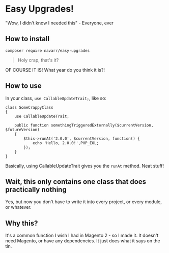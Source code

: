 # Easy Upgrades!

"Wow, I didn't know I needed this" - Everyone, ever

## How to install

    composer require navarr/easy-upgrades
    
> Holy crap, that's it?

OF COURSE IT IS!  What year do you think it is?!

## How to use

In your class, `use CallableUpdateTrait;`, like so:

    class SomeCrappyClass
    {
        use CallableUpdateTrait;
        
        public function somethingTriggeredExternally($currentVersion, $futureVersion)
        {
            $this->runAt('2.0.0', $currentVersion, function() {
                echo 'Hello, 2.0.0!',PHP_EOL;
            });
        }
    }
    
Basically, using CallableUpdateTrait gives you the `runAt` method.  Neat stuff!

## Wait, this only contains one class that does practically nothing

Yes, but now you don't have to write it into every project, or every module, or whatever.

## Why this?

It's a common function I wish I had in Magento 2 - so I made it.  It doesn't need Magento, or have any dependencies.  It just does what it says on the tin.
